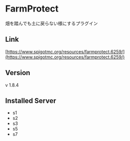 # FarmProtect
畑を踏んでも土に戻らない様にするプラグイン

## Link
[https://www.spigotmc.org/resources/farmprotect.6259/](https://www.spigotmc.org/resources/farmprotect.6259/)

## Version
v 1.8.4

## Installed Server
- s1
- s2
- s3
- s5
- s7
